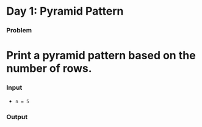 # Day 1: Pyramid Pattern

### Problem

# Print a pyramid pattern based on the number of rows.

### Input

- `n = 5`

### Output

<!--     *
        ***
       *****
      *******
     ********* -->
